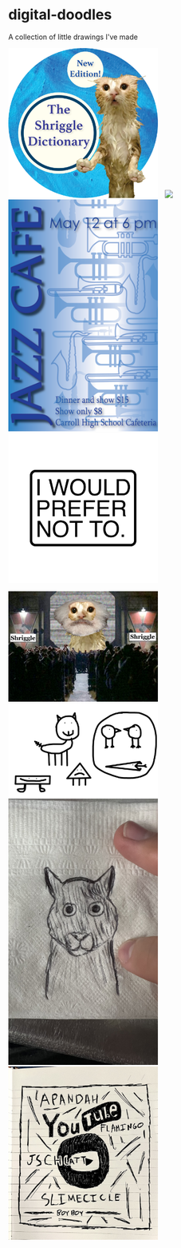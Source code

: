 # digital-doodles
A collection of little drawings I've made

<p>
  <img src="Drawings/Dictionary%20Logo%20Final.png" width="300" style="margin-right:10px;">
  <img src="Drawings/AllenElliotCoverDesignPs%20Final.png" width="300" style="margin-right:10px;">
  <img src="Drawings/AllenElliot%20Performance%20Poster%20Final.png" width="300" style="margin-right:10px;">
  <img src="Drawings/I%20WOULD%20PREFER%20NOT%20TO..png" width="300" style="margin-right:10px;">
</p>

<p>
  <img src="Drawings/Cat%20Marx.png" width="300" style="margin-right:10px;">
  <img src="Drawings/IMG_1105.png" width="300" style="margin-right:10px;">
  <img src="Drawings/83A06934-AC4F-40CD-8F76-6F3239B45C72_1_102_a.png" width="300" style="margin-right:10px;">
  <img src="Drawings/5FB10A5E-2F2C-49B6-8A31-C1EA4D9EB10C_1_102_a.png" width="300">
</p>
